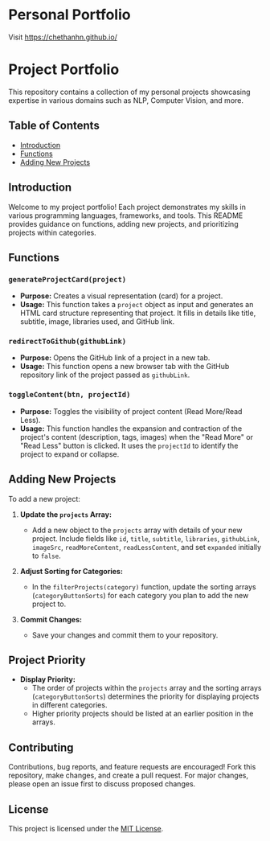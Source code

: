 # Personal Portfolio
Visit https://chethanhn.github.io/




# Project Portfolio

This repository contains a collection of my personal projects showcasing expertise in various domains such as NLP, Computer Vision, and more.

## Table of Contents
- [Introduction](#introduction)
- [Functions](#functions)
- [Adding New Projects](#adding-new-projects)
## Introduction

Welcome to my project portfolio! Each project demonstrates my skills in various programming languages, frameworks, and tools. This README provides guidance on functions, adding new projects, and prioritizing projects within categories.

## Functions

### `generateProjectCard(project)`

- **Purpose:** Creates a visual representation (card) for a project.
- **Usage:** This function takes a `project` object as input and generates an HTML card structure representing that project. It fills in details like title, subtitle, image, libraries used, and GitHub link.

### `redirectToGithub(githubLink)`

- **Purpose:** Opens the GitHub link of a project in a new tab.
- **Usage:** This function opens a new browser tab with the GitHub repository link of the project passed as `githubLink`.

### `toggleContent(btn, projectId)`

- **Purpose:** Toggles the visibility of project content (Read More/Read Less).
- **Usage:** This function handles the expansion and contraction of the project's content (description, tags, images) when the "Read More" or "Read Less" button is clicked. It uses the `projectId` to identify the project to expand or collapse.

## Adding New Projects

To add a new project:

1. **Update the `projects` Array:**
    - Add a new object to the `projects` array with details of your new project. Include fields like `id`, `title`, `subtitle`, `libraries`, `githubLink`, `imageSrc`, `readMoreContent`, `readLessContent`, and set `expanded` initially to `false`.

2. **Adjust Sorting for Categories:**
    - In the `filterProjects(category)` function, update the sorting arrays (`categoryButtonSorts`) for each category you plan to add the new project to.

3. **Commit Changes:**
    - Save your changes and commit them to your repository.

## Project Priority

- **Display Priority:**
    - The order of projects within the `projects` array and the sorting arrays (`categoryButtonSorts`) determines the priority for displaying projects in different categories.
    - Higher priority projects should be listed at an earlier position in the arrays.

## Contributing

Contributions, bug reports, and feature requests are encouraged! Fork this repository, make changes, and create a pull request. For major changes, please open an issue first to discuss proposed changes.

## License

This project is licensed under the [MIT License](LICENSE).

